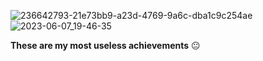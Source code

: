 ![236642793-21e73bb9-a23d-4769-9a6c-dba1c9c254ae](https://github.com/AlexeyShil/AlexeyShil/assets/129667283/88876da6-05c1-4bf8-b506-97f7a95e5220)
![2023-06-07_19-46-35](https://github.com/AlexeyShil/AlexeyShil/assets/129667283/e4b866d6-14da-41ca-a359-8a17fc6fa5d9) 

**These are my most useless achievements** :neutral_face:
